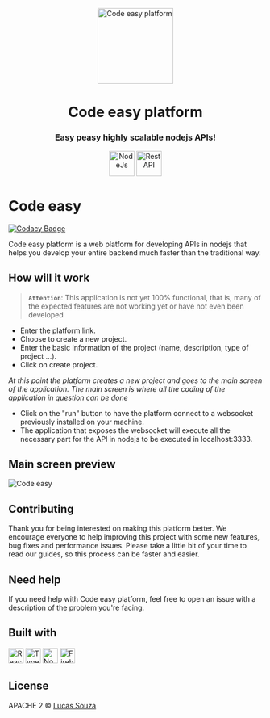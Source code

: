 <p align="center">
  <img src="https://raw.githubusercontent.com/lucasdevargassouza/code-easy-web/master/projeto/code-easy.png" height="150" width="150" alt="Code easy platform" />
</p>

<h2 align="center" style="font-size:28px;font-weight:bold">Code easy platform</h2>

<h3 align="center">
  Easy peasy highly scalable nodejs APIs!
</h3>
<p align="center">
  <img src="https://raw.githubusercontent.com/lucasdevargassouza/code-easy-web/master/projeto/nodejs.svg" height="50" width="50" alt="NodeJs" />
  <img src="https://raw.githubusercontent.com/lucasdevargassouza/code-easy-web/master/projeto/RestAPI.png" height="50" width="50" alt="Rest API" />
</p>

# Code easy

[![Codacy Badge](https://api.codacy.com/project/badge/Grade/98c22045d3924f2fbf045b5da3ef7efa)](https://app.codacy.com/gh/code-easy-platform/code-easy-web?utm_source=github.com&utm_medium=referral&utm_content=code-easy-platform/code-easy-web&utm_campaign=Badge_Grade_Dashboard)

Code easy platform is a web platform for developing APIs in nodejs that helps you develop your entire backend much faster than the traditional way.

## How will it work

> **`Attention`**: This application is not yet 100% functional, that is, many of the expected features are not working yet or have not even been developed

* Enter the platform link.
* Choose to create a new project.
* Enter the basic information of the project (name, description, type of project ...).
* Click on create project.

*At this point the platform creates a new project and goes to the main screen of the application. The main screen is where all the coding of the application in question can be done*

* Click on the "run" button to have the platform connect to a websocket previously installed on your machine.
* The application that exposes the websocket will execute all the necessary part for the API in nodejs to be executed in localhost:3333.

## Main screen preview

![Code easy](https://raw.githubusercontent.com/lucasdevargassouza/code-easy-web/master/projeto/Code-easy-web.PNG)

## Contributing

Thank you for being interested on making this platform better. We encourage everyone to help improving this project with some new features, bug fixes and performance issues. Please take a little bit of your time to read our guides, so this process can be faster and easier.

## Need help

If you need help with Code easy platform, feel free to open an issue with a description of the problem you're facing.

## Built with

<p align="left">
  <img src="https://raw.githubusercontent.com/lucasdevargassouza/code-easy-web/master/projeto/ReactJs.png" height="30" width="30" alt="React Js" />
  <img src="https://raw.githubusercontent.com/lucasdevargassouza/code-easy-web/master/projeto/typescript.png" height="30" width="30" alt="Typescript" />
  <img src="https://raw.githubusercontent.com/lucasdevargassouza/code-easy-web/master/projeto/nodejs.svg" height="30" width="30" alt="NodeJs" />
  <img src="https://raw.githubusercontent.com/lucasdevargassouza/code-easy-web/master/projeto/firebase.png" height="30" width="30" alt="Firebase" />
</p>

## License

APACHE 2 © [Lucas Souza](https://lucasdevargassouza.com.br)
